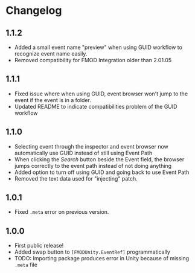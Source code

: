 # Changelog

## 1.1.2

- Added a small event name "preview" when using GUID workflow to recognize event name easily.
- Removed compatibility for FMOD Integration older than 2.01.05

## 1.1.1

- Fixed issue where when using GUID, event browser won't jump to the event if the event is in a folder.
- Updated README to indicate compatibilities problem of the GUID workflow

## 1.1.0

- Selecting event through the inspector and event browser now automatically use GUID instead of still using Event Path
- When clicking the *Search* button beside the Event field, the browser jumps correctly to the event path instead of not doing anything
- Added option to turn off using GUID and going back to use Event Path
- Removed the text data used for "injecting" patch.

## 1.0.1

- Fixed `.meta` error on previous version.

## 1.0.0

- First public release!
- Added swap button to `[FMODUnity.EventRef]` programmatically
- TODO: Importing package produces error in Unity because of missing `.meta` file
